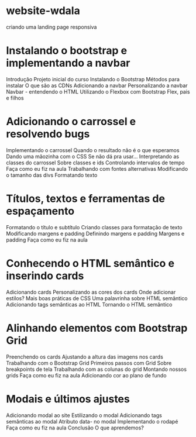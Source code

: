 # website-wdala
criando uma landing page responsiva

# Instalando o bootstrap e implementando a navbar

Introdução
Projeto inicial do curso
Instalando o Bootstrap
Métodos para instalar
O que são as CDNs
Adicionando a navbar
Personalizando a navbar
Navbar - entendendo o HTML
Utilizando o Flexbox com Bootstrap
Flex, pais e filhos

# Adicionando o carrossel e resolvendo bugs

Implementando o carrossel
Quando o resultado não é o que esperamos
Dando uma mãozinha com o CSS
Se não dá pra usar...
Interpretando as classes do carrossel
Sobre classes e ids
Controlando intervalos de tempo
Faça como eu fiz na aula
Trabalhando com fontes alternativas
Modificando o tamanho das divs
Formatando texto



# Títulos, textos e ferramentas de espaçamento

Formatando o título e subtítulo
Criando classes para formatação de texto
Modificando margens e padding
Definindo margens e padding
Margens e padding
Faça como eu fiz na aula

# Conhecendo o HTML semântico e inserindo cards

Adicionando cards
Personalizando as cores dos cards
Onde adicionar estilos?
Mais boas práticas de CSS
Uma palavrinha sobre HTML semântico
Adicionando tags semânticas ao HTML
Tornando o HTML semântico

# Alinhando elementos com Bootstrap Grid

Preenchendo os cards
Ajustando a altura das imagens nos cards
Trabalhando com o Bootstrap Grid
Primeiros passos com Grid
Sobre breakpoints de tela
Trabalhando com as colunas do grid
Montando nossos grids
Faça como eu fiz na aula
Adicionando cor ao plano de fundo

# Modais e últimos ajustes

Adicionando modal ao site
Estilizando o modal
Adicionando tags semânticas ao modal
Atributo data- no modal
Implementando o rodapé
Faça como eu fiz na aula
Conclusão
O que aprendemos?

